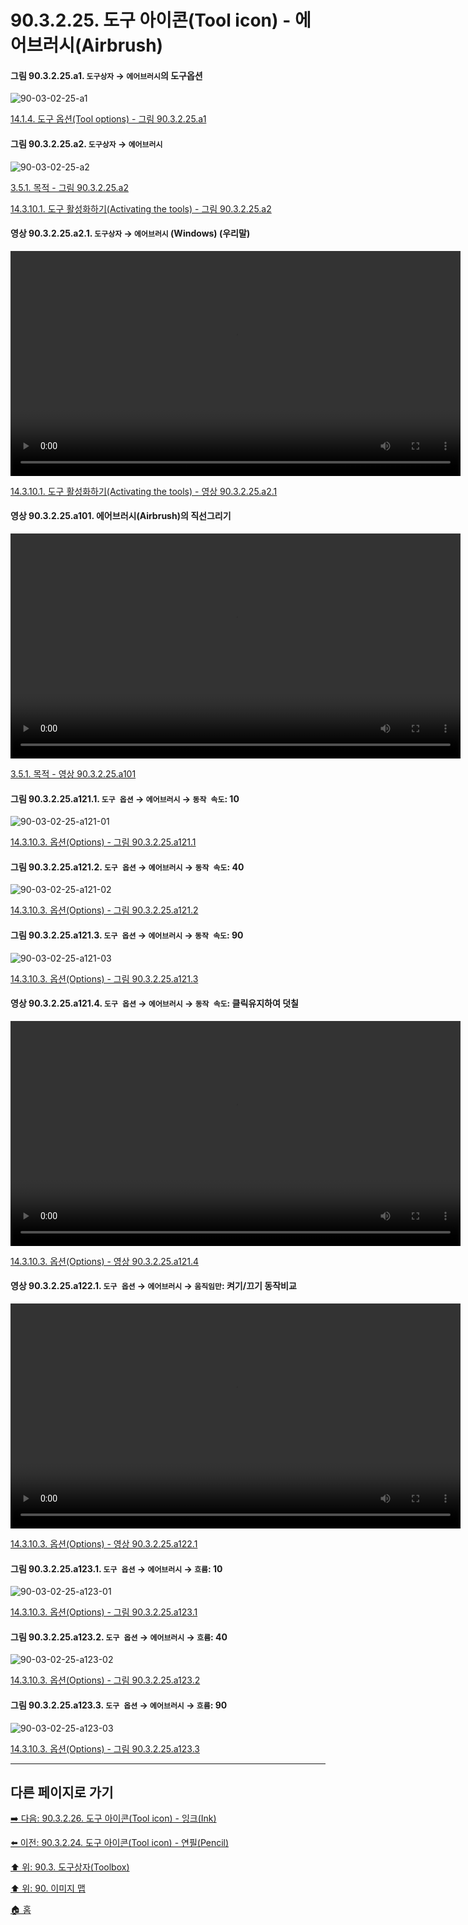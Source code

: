 # 90.3.2.25. 도구 아이콘(Tool icon) - 에어브러시(Airbrush)

<a id="90-03-02-25-a1"></a>

#### 그림 90.3.2.25.a1. `도구상자` → `에어브러시`의 도구옵션
![90-03-02-25-a1](https://github.com/wonder13662/gimp/assets/15767104/9312782a-2e6c-44c3-be39-8922633346ab)

[14.1.4. 도구 옵션(Tool options) - 그림 90.3.2.25.a1](./14-01-04-00-tool-options.md#90-03-02-25-a1)

<a id="90-03-02-25-a2"></a>

#### 그림 90.3.2.25.a2. `도구상자` → `에어브러시`
![90-03-02-25-a2](https://github.com/wonder13662/gimp/assets/15767104/2f122e0d-c2bf-4473-9471-88d655f28a52)

[3.5.1. 목적 - 그림 90.3.2.25.a2](./03-05-01-intention.md#90-03-02-25-a2)

[14.3.10.1. 도구 활성화하기(Activating the tools) - 그림 90.3.2.25.a2](./14-03-10-01-activating_the_tool.md#90-03-02-25-a2)

<a id="90-03-02-25-a2-01"></a>

#### 영상 90.3.2.25.a2.1. `도구상자` → `에어브러시` (Windows) (우리말)
<video controls="controls" width="720" src="https://github.com/wonder13662/gimp/assets/15767104/c34440ab-6655-4ef8-8370-8af4a6c2e0e3"></video>

[14.3.10.1. 도구 활성화하기(Activating the tools) - 영상 90.3.2.25.a2.1](./14-03-10-01-activating_the_tool.md#90-03-02-25-a2-01)

<a id="90-03-02-25-a101"></a>

#### 영상 90.3.2.25.a101. 에어브러시(Airbrush)의 직선그리기
<video controls="controls" width="720" environment="MacOS:Sonoma 14.2.1 GIMP 2.10.36" src="https://github.com/wonder13662/gimp/assets/15767104/3c2c525b-ae45-4f4d-8dc9-add1d0310af9"></video>

[3.5.1. 목적 - 영상 90.3.2.25.a101](./03-05-01-intention.md#90-03-02-25-a101)

<a id="90-03-02-25-a121-01"></a>

#### 그림 90.3.2.25.a121.1. `도구 옵션` → `에어브러시` → `동작 속도`: 10
![90-03-02-25-a121-01](https://github.com/wonder13662/gimp/assets/15767104/5ad0eb2f-ec4e-4baa-b8dd-ea17252f91ce)

[14.3.10.3. 옵션(Options) - 그림 90.3.2.25.a121.1](./14-03-10-03-options.md#90-03-02-25-a121-01)

<a id="90-03-02-25-a121-02"></a>

#### 그림 90.3.2.25.a121.2. `도구 옵션` → `에어브러시` → `동작 속도`: 40
![90-03-02-25-a121-02](https://github.com/wonder13662/gimp/assets/15767104/a331e742-e883-476e-a684-4fbddc56765e)

[14.3.10.3. 옵션(Options) - 그림 90.3.2.25.a121.2](./14-03-10-03-options.md#90-03-02-25-a121-02)

<a id="90-03-02-25-a121-03"></a>

#### 그림 90.3.2.25.a121.3. `도구 옵션` → `에어브러시` → `동작 속도`: 90
![90-03-02-25-a121-03](https://github.com/wonder13662/gimp/assets/15767104/7d5e036c-cd56-4a05-b760-eff31fe86635)

[14.3.10.3. 옵션(Options) - 그림 90.3.2.25.a121.3](./14-03-10-03-options.md#90-03-02-25-a121-03)

<a id="90-03-02-25-a121-04"></a>

#### 영상 90.3.2.25.a121.4. `도구 옵션` → `에어브러시` → `동작 속도`: 클릭유지하여 덧칠
<video controls="controls" width="720" src="https://github.com/wonder13662/gimp/assets/15767104/441a357f-fd20-4855-8e64-2d24fcd0739b"></video>

[14.3.10.3. 옵션(Options) - 영상 90.3.2.25.a121.4](./14-03-10-03-options.md#90-03-02-25-a121-04)

<a id="90-03-02-25-a122-01"></a>

#### 영상 90.3.2.25.a122.1. `도구 옵션` → `에어브러시` → `움직임만`: 켜기/끄기 동작비교
<video controls="controls" width="720" src="https://github.com/wonder13662/gimp/assets/15767104/bc503764-fd63-4a7d-a233-00535108fc4d"></video>

[14.3.10.3. 옵션(Options) - 영상 90.3.2.25.a122.1](./14-03-10-03-options.md#90-03-02-25-a122-01)

<a id="90-03-02-25-a123-01"></a>

#### 그림 90.3.2.25.a123.1. `도구 옵션` → `에어브러시` → `흐름`: 10
![90-03-02-25-a123-01](https://github.com/wonder13662/gimp/assets/15767104/6e71e3f7-c806-45ba-957c-4254c5c5d65c)

[14.3.10.3. 옵션(Options) - 그림 90.3.2.25.a123.1](./14-03-10-03-options.md#90-03-02-25-a123-01)

<a id="90-03-02-25-a123-02"></a>

#### 그림 90.3.2.25.a123.2. `도구 옵션` → `에어브러시` → `흐름`: 40
![90-03-02-25-a123-02](https://github.com/wonder13662/gimp/assets/15767104/ca0ff075-8e0b-427b-87d9-df561fa3ed18)

[14.3.10.3. 옵션(Options) - 그림 90.3.2.25.a123.2](./14-03-10-03-options.md#90-03-02-25-a123-02)

<a id="90-03-02-25-a123-03"></a>

#### 그림 90.3.2.25.a123.3. `도구 옵션` → `에어브러시` → `흐름`: 90
![90-03-02-25-a123-03](https://github.com/wonder13662/gimp/assets/15767104/c105d672-b770-4427-9ea5-1167adb5ac1a)

[14.3.10.3. 옵션(Options) - 그림 90.3.2.25.a123.3](./14-03-10-03-options.md#90-03-02-25-a123-03)

***

## 다른 페이지로 가기

[➡️ 다음: 90.3.2.26. 도구 아이콘(Tool icon) - 잉크(Ink)](./90-03-02-26-ink.md)

[⬅️ 이전: 90.3.2.24. 도구 아이콘(Tool icon) - 연필(Pencil)](./90-03-02-24-pencil.md)

[⬆️ 위: 90.3. 도구상자(Toolbox)](./90-03-00-toolbox.md)

[⬆️ 위: 90. 이미지 맵](./90-00-image-map.md)

[🏠 홈](./00-home.md)
